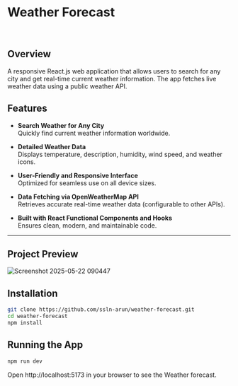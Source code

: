 # Weather Forecast

<br>

## Overview

A responsive React.js web application that allows users to search for any city and get real-time current weather information. The app fetches live weather data using a public weather API.

## Features

- **Search Weather for Any City**  
  Quickly find current weather information worldwide.

- **Detailed Weather Data**  
  Displays temperature, description, humidity, wind speed, and weather icons.

- **User-Friendly and Responsive Interface**  
  Optimized for seamless use on all device sizes.

- **Data Fetching via OpenWeatherMap API**  
  Retrieves accurate real-time weather data (configurable to other APIs).

- **Built with React Functional Components and Hooks**  
  Ensures clean, modern, and maintainable code.

---

## Project Preview

![Screenshot 2025-05-22 090447](https://github.com/user-attachments/assets/51b3cae0-7933-4a28-8393-1cb3a5fd6e96)

## Installation

```bash
git clone https://github.com/ssln-arun/weather-forecast.git
cd weather-forecast
npm install
```

## Running the App

```bash
npm run dev
```

Open http://localhost:5173 in your browser to see the Weather forecast.
